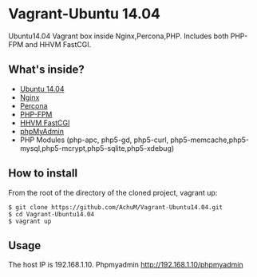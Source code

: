 Vagrant-Ubuntu 14.04
===================

Ubuntu14.04 Vagrant box inside Nginx,Percona,PHP. Includes both PHP-FPM and HHVM FastCGI.



## What's inside?

* [Ubuntu 14.04](http://releases.ubuntu.com/14.04/)
* [Nginx](http://nginx.org/)
* [Percona](http://www.percona.com/)
* [PHP-FPM](http://php-fpm.org/)
* [HHVM FastCGI](http://www.hhvm.com/)
* [phpMyAdmin](http://www.phpmyadmin.net/)
* PHP Modules (php-apc, php5-gd, php5-curl, php5-memcache,php5-mysql,php5-mcrypt,php5-sqlite,php5-xdebug)

## How to install 
From the root of the directory of the cloned project, vagrant up:
```
$ git clone https://github.com/AchuM/Vagrant-Ubuntu14.04.git
$ cd Vagrant-Ubuntu14.04
$ vagrant up
```

## Usage

The host IP is 192.168.1.10.
Phpmyadmin http://192.168.1.10/phpmyadmin
